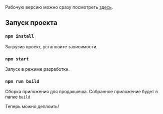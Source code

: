 Рабочую версию можно сразу посмотреть [здесь](https://company-repositories-viewer.vercel.app/).

## Запуск проекта

### `npm install`

Загрузив проект, установите зависимости.

### `npm start`

Запуск в режиме разработки.

### `npm run build`

Сборка приложения для продакшеша. Собранное приложение будет в папке `build`

Теперь можно деплоить!




